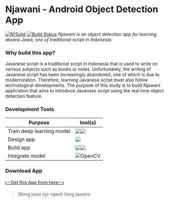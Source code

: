 # Njawani - Android Object Detection App

[![N|Solid](https://img.shields.io/badge/Android-3DDC84?style=for-the-badge&logo=android&logoColor=white)]() [![Build Status](https://travis-ci.org/joemccann/dillinger.svg?branch=master)](https://travis-ci.org/joemccann/dillinger)
_Njawani is an object detection app for learning aksara Jawa, one of traditional script in Indonesia._

### Why build this app?
Javanese script is a traditional script in Indonesia that is used to write on various subjects such as books or notes. Unfortunately, the writing of Javanese script has been increasingly abandoned, one of which is due to modernization. Therefore, learning Javanese script must also follow technological developments. The purpose of this study is to build  Njawani application that aims to introduce Javanese script using the real time object detection feature. 
### Development Tools
| Purpose | tool(s) |
| ------ | ------ |
|Train deep learning model|![](https://img.shields.io/badge/TensorFlow-FF6F00?style=for-the-badge&logo=tensorflow&logoColor=white)![](https://img.shields.io/badge/Python-14354C?style=for-the-badge&logo=python&logoColor=white)|
|Design app|![](https://img.shields.io/badge/Figma-F24E1E?style=for-the-badge&logo=figma&logoColor=white)|
|Build app|![](https://img.shields.io/badge/Android_Studio-3DDC84?style=for-the-badge&logo=android-studio&logoColor=white)![](	https://img.shields.io/badge/Java-ED8B00?style=for-the-badge&logo=java&logoColor=white)|
|Integrate model|![OpenCV](https://img.shields.io/badge/opencv-%23white.svg?style=for-the-badge&logo=opencv&logoColor=white)|
### Download App
[👉Get this App from here👈](https://anjarmath.github.io/njawani-app/)
> Wong jawa ojo nganti ilang jawane
